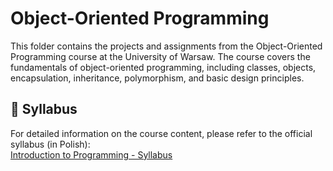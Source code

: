 # Object-Oriented Programming

This folder contains the projects and assignments from the Object-Oriented Programming course at the University of Warsaw. The course covers the fundamentals of object-oriented programming, including classes, objects, encapsulation, inheritance, polymorphism, and basic design principles.
## 📝 Syllabus

For detailed information on the course content, please refer to the official syllabus (in Polish):  
[Introduction to Programming - Syllabus](https://usosweb.mimuw.edu.pl/kontroler.php?_action=katalog2/przedmioty/pokazPrzedmiot&prz_kod=1000-212cPO)
